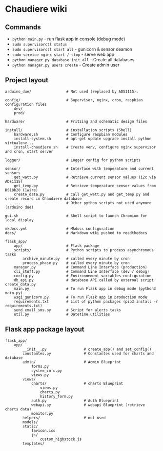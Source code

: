 # Chaudiere wiki
    
## Commands

* `python main.py` - run flask app in console (debug mode)
* `sudo supervisorctl status`
* `sudo supervisorctl start all` - gunicorn & sensor deamon
* `sudo service nginx start / stop` - serve web app
* `python manager.py database init_all` - Create all databases
* `python manager.py users create` - Create admin user

## Project layout

	arduino_due/    			# Not used (replaced by ADS1115).
	
	config/						# Supervisor, nginx, cron, raspbian configuration files
		dev/
		prod/  			
	
	hardware/					# Fritzing and schematic design files
	
	install/					# installation scripts (Shell)
		hardware.sh				# Configure raspbian modules
		install-system.sh		# apt-get update upgrade install python virtualenv...
		install-chaudiere.sh	# Create venv, configure nginx supervisor and cron, start server
	
	logger/						# Logger config for python scripts
	
	sensor/						# Interface with temperature and current sensors
		get_watt.py				# Retrieve current sensor values (i2c via ADS1115)
		get_temp.py				# Retrieve temperature sensor values from DS18b20 (1wire)
		create_data.py			# Call get_watt.py and get_temp.py and create record in Chaudiere database
		...						# Other python scripts not used anymore (arduino due)
	
	gui.sh						# Shell script to launch Chromium for local display
	
	mkdocs.yml					# Mkdocs configuration
	docs/						# Markdown wiki pushed to readthedocs

	flask_app/					
		app/					# Flask package
		scripts/				# Python scripts to process asynchronous tasks
			archive_minute.py	# called every minute by cron
			process_phase.py	# called every minute by cron
		manager.py				# Command Line Interface (production)
		cli_stuff.py			# Command Line Interface (dev / debug)
		config.py				# Environnement variables configuration
		db_api.py				# database API called by external script create_data.py
		main.py					# To run Flask app in debug mode (python3 main.py)
		wsgi_gunicorn.py		# To run Flask app in production mode
		requirements.txt		# List of python packages (pip3 install -r requirements.txt) 
		send_email_sms.py		# Script for alerts tasks
		util.py					# Datetime utilities

## Flask app package layout

	flask_app/					
		app/					
			__init__.py					# create_app() and set_config()
			constantes.py				# Constantes used for charts and database
			admin/						# Admin Blueprint
				forms.py
				system_info.py
				views.py
			views/						
				charts/					# charts Blueprint
					views.py
					charts.py
					history_form.py
				auth.py					# Auth Blueprint
				webapi.py				# webapi Blueprint (retrieve charts data)
				monitor.py
			helpers/					# not used
			models/
			static/
				favicon.ico
				js/
					custom_highstock.js
			templates/
	
	
	

	
